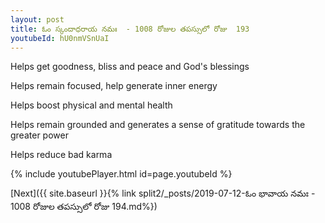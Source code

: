 ```yaml
---
layout: post
title: ఓం స్కందాధరాయ నమః  - 1008 రోజుల తపస్సులో రోజు  193
youtubeId: hU0nmVSnUaI
---
```

 
 
Helps get goodness, bliss and peace and God's blessings
 
Helps remain focused, help generate inner energy 
 
Helps boost physical and mental health 
 
Helps remain grounded and generates a sense of gratitude towards the greater power 
 
Helps reduce bad karma
 
 
 
 


{% include youtubePlayer.html id=page.youtubeId %}
 
[Next]({{ site.baseurl }}{% link  split2/_posts/2019-07-12-ఓం భావాయ నమః  - 1008 రోజుల తపస్సులో రోజు  194.md%})
 
